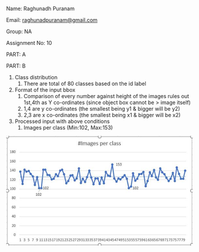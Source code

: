 Name: Raghunadh Puranam

Email: raghunadpuranam@gmail.com

Group: NA

Assignment No: 10

PART: A

PART: B

1. Class distribution
   1. There are total of 80 classes based on the id label
2. Format of the input bbox
   1. Comparison of every number against height of the images rules out 1st,4th as Y co-ordinates (since object box cannot be > image itself)
   2. 1,4 are y co-ordinates (the smallest being y1 & bigger will be y2)
   3. 2,3 are x co-ordinates (the smallest being x1 & bigger will be x2)
3. Processed input with above conditions
   1. Images per class (Min:102, Max:153)

<img src="Capture.JPG" alt="Capture" style="zoom:200%;" />